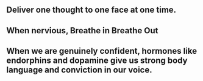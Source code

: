 
## Deliver one thought to one face at one time.
## When nervious, Breathe in Breathe Out
## When we are genuinely confident, hormones like endorphins and dopamine give us strong body language and conviction in our voice.
